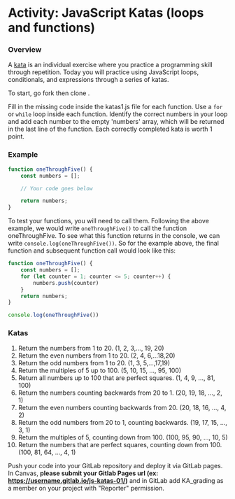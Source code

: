 # Activity: JavaScript Katas (loops and functions)

### Overview ###

A [kata](https://en.wikipedia.org/wiki/Kata_(programming)) is an individual exercise where you practice a programming skill through repetition. Today you will practice using JavaScript loops, conditionals, and expressions through a series of katas.

To start, go fork then clone []().

Fill in the missing code inside the katas1.js file for each function. Use a `for` or `while` loop inside each function.  Identify the correct numbers in your loop and add each 
number to the empty 'numbers' array, which will be returned in the last line of the function.  Each correctly completed kata is worth 1 point.

### Example ###

```js
function oneThroughFive() {
    const numbers = [];

    // Your code goes below

    return numbers;
}
```

To test your functions, you will need to call them. Following the above example, 
we would write `oneThroughFive()` to call the function oneThroughFive. To see 
what this function returns in the console, we can write `console.log(oneThroughFive())`.
So for the example above, the final function and subsequent function call would look
like this:

```js
function oneThroughFive() {
    const numbers = [];
    for (let counter = 1; counter <= 5; counter++) {
        numbers.push(counter)
    }
    return numbers;
}

console.log(oneThroughFive())
```


### Katas

1.  Return the numbers from 1 to 20. (1, 2, 3,..., 19, 20)
2.  Return the even numbers from 1 to 20. (2, 4, 6,...18,20)
3.  Return the odd numbers from 1 to 20. (1, 3, 5,...,17,19)
4.  Return the multiples of 5 up to 100. (5, 10, 15, ..., 95, 100)
5.  Return all numbers up to 100 that are perfect squares. (1, 4, 9, ..., 81, 100)
6.  Return the numbers counting backwards from 20 to 1. (20, 19, 18, ..., 2, 1)
7.  Return the even numbers counting backwards from 20. (20, 18, 16, ..., 4, 2)
8.  Return the odd numbers from 20 to 1, counting backwards. (19, 17, 15, ..., 3, 1)
9.  Return the multiples of 5, counting down from 100. (100, 95, 90, ..., 10, 5)
10. Return the numbers that are perfect squares, counting down from 100. (100, 81, 64, ..., 4, 1)

Push your code into your GitLab repository and deploy it via GitLab pages. In Canvas, **please submit your Gitlab 
Pages url (ex: https://username.gitlab.io/js-katas-01/)** and in GitLab add KA_grading
as a member on your project with "Reporter" permission.
